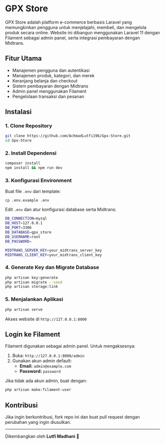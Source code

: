 # GPX Store

GPX Store adalah platform e-commerce berbasis Laravel yang memungkinkan pengguna untuk menjelajahi, membeli, dan mengelola produk secara online. Website ini dibangun menggunakan Laravel 11 dengan Filament sebagai admin panel, serta integrasi pembayaran dengan Midtrans.

## Fitur Utama
- Manajemen pengguna dan autentikasi
- Manajemen produk, kategori, dan merek
- Keranjang belanja dan checkout
- Sistem pembayaran dengan Midtrans
- Admin panel menggunakan Filament
- Pengelolaan transaksi dan pesanan

## Instalasi

### 1. Clone Repository
```sh
git clone https://github.com/AchmadLutfi196/Gpx-Store.git
cd Gpx-Store
```

### 2. Install Dependensi
```sh
composer install
npm install && npm run dev
```

### 3. Konfigurasi Environment
Buat file `.env` dari template:
```sh
cp .env.example .env
```
Edit `.env` dan atur konfigurasi database serta Midtrans:
```sh
DB_CONNECTION=mysql
DB_HOST=127.0.0.1
DB_PORT=3306
DB_DATABASE=gpx_store
DB_USERNAME=root
DB_PASSWORD=

MIDTRANS_SERVER_KEY=your_midtrans_server_key
MIDTRANS_CLIENT_KEY=your_midtrans_client_key
```

### 4. Generate Key dan Migrate Database
```sh
php artisan key:generate
php artisan migrate --seed
php artisan storage:link
```

### 5. Menjalankan Aplikasi
```sh
php artisan serve
```
Akses website di `http://127.0.0.1:8000`

## Login ke Filament
Filament digunakan sebagai admin panel. Untuk mengaksesnya:
1. Buka: `http://127.0.0.1:8000/admin`
2. Gunakan akun admin default:
   - **Email:** `admin@example.com`
   - **Password:** `password`

Jika tidak ada akun admin, buat dengan:
```sh
php artisan make:filament-user
```

## Kontribusi
Jika ingin berkontribusi, fork repo ini dan buat pull request dengan perubahan yang ingin diusulkan.

---
Dikembangkan oleh **Lutfi Madhani** 🚀

